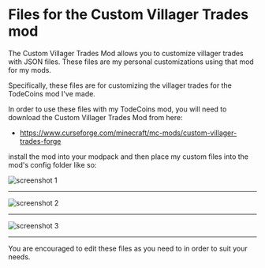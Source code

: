 # Files for the Custom Villager Trades mod

The Custom Villager Trades Mod allows you to customize villager trades with JSON files. These files are my personal customizations using that mod for my mods.

Specifically, these files are for customizing the villager trades for the TodeCoins mod I've made.

In order to use these files with my TodeCoins mod, you will need to download the Custom Villager Trades Mod from here:

* https://www.curseforge.com/minecraft/mc-mods/custom-villager-trades-forge

install the mod into your modpack and then place my custom files into the mod's config folder like so:

![screenshot 1](https://i.imgur.com/NO5d9GM.png)
<hr />

![screenshot 2](https://i.imgur.com/WyfPLTI.png)
<hr />

![screenshot 3](https://i.imgur.com/uNLf7fo.png)
<hr />

You are encouraged to edit these files as you need to in order to suit your needs.
